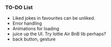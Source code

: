 ### TO-DO List
 - Liked jokes in favourites can be unliked. 
 - Error handling
 - Animations for loading
 - juice up the UI. Try lottie Air BnB lib perhaps?
 - back button, gesture
 